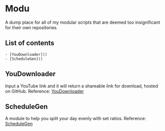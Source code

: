 # Modu

A dump place for all of my modular scripts that are deemed too insignificant for their own repositories.

## List of contents
	- [YouDownloader]()
	- [ScheduleGen]()


## YouDownloader
Input a YouTube link and it will return a shareable link for download, hosted on GitHub.
Reference: [YouDownloader]()

## ScheduleGen
A module to help you split your day evenly with set ratios.
Reference: [ScheduleGen]()